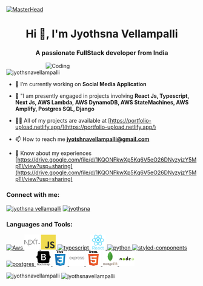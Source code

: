 
[![MasterHead](https://png.pngtree.com/background/20230525/original/pngtree-female-programmer-in-front-of-computer-screens-picture-image_2734159.jpg)]()
<h1 align="center">Hi 👋, I'm Jyothsna Vellampalli</h1>
<h3 align="center">A passionate FullStack developer from India</h3>
<img align="right" alt="Coding" width="400" 
src="https://res.cloudinary.com/practicaldev/image/fetch/s--O0u1bNHs--/c_limit%2Cf_auto%2Cfl_progressive%2Cq_66%2Cw_880/https://miro.medium.com/max/1400/0%2APXf5ge7QCN9Ga_CL.gif"/>


<p align="left"> <img src="https://komarev.com/ghpvc/?username=jyothsnavellampalli&label=Profile%20views&color=0e75b6&style=flat" alt="jyothsnavellampalli" /> </p>

- 🔭 I’m currently working on **Social Media Application**

- 🌱 "I am presently engaged in projects involving **React Js, Typescript, Next Js, AWS Lambda, AWS DynamoDB, AWS StateMachines, AWS Amplify, Postgres SQL, Django**

- 👨‍💻 All of my projects are available at [https://portfolio-upload.netlify.app/](https://portfolio-upload.netlify.app/)

- 📫 How to reach me **jyotshnavellampalli@gmail.com**

- 📄 Know about my experiences [https://drive.google.com/file/d/1KQONFkwXp5Kq6V5eO26DNyzyjzY5MpTI/view?usp=sharing](https://drive.google.com/file/d/1KQONFkwXp5Kq6V5eO26DNyzyjzY5MpTI/view?usp=sharing)

<h3 align="left">Connect with me:</h3>
<p align="left">
<a href="https://linkedin.com/in/jyothsna vellampalli" target="blank"><img align="center" src="https://raw.githubusercontent.com/rahuldkjain/github-profile-readme-generator/master/src/images/icons/Social/linked-in-alt.svg" alt="jyothsna vellampalli" height="30" width="40" /></a>
<a href="https://instagram.com/jyothsna" target="blank"><img align="center" src="https://raw.githubusercontent.com/rahuldkjain/github-profile-readme-generator/master/src/images/icons/Social/instagram.svg" alt="jyothsna" height="30" width="40" /></a>
</p>

<h3 align="left">Languages and Tools:</h3>
<p align="left">
  <a href="https://aws.amazon.com/" target="_blank" rel="noreferrer">
    <img src="https://cdn.jsdelivr.net/gh/devicons/devicon/icons/amazonwebservices/amazonwebservices-original-wordmark.svg" alt="Aws" width="40" height="40" />
  </a>
  <a href="https://nextjs.org/" target="_blank" rel="noreferrer">
    <img src="https://raw.githubusercontent.com/devicons/devicon/master/icons/nextjs/nextjs-original-wordmark.svg" alt="nextjs" width="40" height="40"/>
  </a>
  <a href="https://developer.mozilla.org/en-US/docs/Web/JavaScript" target="_blank" rel="noreferrer">
    <img src="https://raw.githubusercontent.com/devicons/devicon/master/icons/javascript/javascript-original.svg" alt="javascript" width="40" height="40"/>
  </a>
 <a href="https://www.typescriptlang.org/" target="_blank" rel="noreferrer">
    <img src="https://cdn.jsdelivr.net/gh/devicons/devicon/icons/typescript/typescript-original.svg" alt="typescript" width="40" height="40" />
  </a>
   <a href="https://reactjs.org/" target="_blank" rel="noreferrer">
    <img src="https://raw.githubusercontent.com/devicons/devicon/master/icons/react/react-original-wordmark.svg" alt="react" width="40" height="40"/>
  </a>
  <a href="https://www.python.org/" target="_blank" rel="noreferrer">
    <img src="https://raw.githubusercontent.com/jmnote/z-icons/master/svg/python.svg" alt="python" width="40" height="40"/>
  </a>
  <a href="https://styled-components.com/" target="_blank" rel="noreferrer">
    <img src="https://www.styled-components.com/atom.png" alt="styled-components" width="40" height="40"/>
  </a>
  <a href="https://www.postgresql.org/" target="_blank" rel="noreferrer">
    <img src="https://cdn.jsdelivr.net/gh/devicons/devicon/icons/postgresql/postgresql-original-wordmark.svg" alt="postgres" width="40" height="40" />
  </a>
  <a href="https://getbootstrap.com" target="_blank" rel="noreferrer">
    <img src="https://raw.githubusercontent.com/devicons/devicon/master/icons/bootstrap/bootstrap-plain-wordmark.svg" alt="bootstrap" width="40" height="40"/>
  </a>
  <a href="https://www.w3schools.com/css/" target="_blank" rel="noreferrer">
    <img src="https://raw.githubusercontent.com/devicons/devicon/master/icons/css3/css3-original-wordmark.svg" alt="css3" width="40" height="40"/>
  </a>
  <a href="https://expressjs.com" target="_blank" rel="noreferrer">
    <img src="https://raw.githubusercontent.com/devicons/devicon/master/icons/express/express-original-wordmark.svg" alt="express" width="40" height="40"/>
  </a>
  <a href="https://www.w3.org/html/" target="_blank" rel="noreferrer">
    <img src="https://raw.githubusercontent.com/devicons/devicon/master/icons/html5/html5-original-wordmark.svg" alt="html5" width="40" height="40"/>
  </a>
  <a href="https://www.mongodb.com/" target="_blank" rel="noreferrer">
    <img src="https://raw.githubusercontent.com/devicons/devicon/master/icons/mongodb/mongodb-original-wordmark.svg" alt="mongodb" width="40" height="40"/>
  </a>
  <a href="https://nodejs.org" target="_blank" rel="noreferrer">
    <img src="https://raw.githubusercontent.com/devicons/devicon/master/icons/nodejs/nodejs-original-wordmark.svg" alt="nodejs" width="40" height="40"/>
  </a>
</p>

<p><img align="left" src="https://github-readme-stats.vercel.app/api/top-langs?username=jyothsnavellampalli&show_icons=true&locale=en&layout=compact" alt="jyothsnavellampalli" /></p>

<p>&nbsp;<img align="center" src="https://github-readme-stats.vercel.app/api?username=jyothsnavellampalli&show_icons=true&locale=en" alt="jyothsnavellampalli" /></p>
